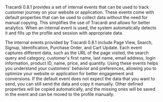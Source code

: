 Tracardi 0.8.1 provides a set of internal events that can be used to track customer journey on your website or application. These events come with default properties that can be used to collect data without the need for manual copying. This simplifies the use of Tracardi and allows for better analytics. When an internal event is used, the system automatically detects it and fills up the profile and session with appropriate data.

The internal events provided by Tracardi 0.8.1 include Page View, Search, Signup, Identification, Purchase Order, and Cart Update. Each event captures different data, such as the URL of the page visited, the search query and category, customer's first name, last name, email address, login information, product ID, name, price, and quantity. Using these events helps you understand your customers' behavior and preferences, allowing you to optimize your website or application for better engagement and conversions. If the default event does not expect the data that you want to send, you can still send the data and copy it manually. Other defined properties will be copied automatically, and the missing ones will be saved in the event and can be moved to the profile manually.